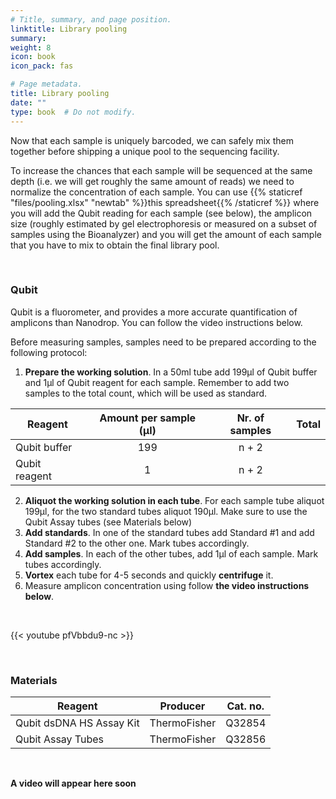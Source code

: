 ```yaml
---
# Title, summary, and page position.
linktitle: Library pooling
summary: 
weight: 8
icon: book
icon_pack: fas

# Page metadata.
title: Library pooling
date: ""
type: book  # Do not modify.
---
```


Now that each sample is uniquely barcoded, we can safely mix them together before shipping a unique pool to the sequencing facility.

To increase the chances that each sample will be sequenced at the same depth (i.e. we will get roughly the same amount of reads) we need to normalize the concentration of each sample. You can use {{% staticref "files/pooling.xlsx" "newtab" %}}this spreadsheet{{% /staticref %}} where you will add the Qubit reading for each sample (see below), the amplicon size (roughly estimated by gel electrophoresis or measured on a subset of samples using the Bioanalyzer) and you will get the amount of each sample that you have to mix to obtain the final library pool.

<br/>

### Qubit

Qubit is a fluorometer, and provides a more accurate quantification of amplicons than Nanodrop. You can follow the video instructions below. 

Before measuring samples, samples need to be prepared according to the following protocol:

1. **Prepare the working solution**. In a 50ml tube add 199µl of Qubit buffer and 1µl of Qubit reagent for each sample. Remember to add two samples to the total count, which will be used as standard.

| Reagent       | Amount per sample (µl) | Nr. of samples | Total |
| ------------- | :--------------------: | :------------: | :---: |
| Qubit buffer  |          199           |     n + 2      |       |
| Qubit reagent |           1            |     n + 2      |       |

2. **Aliquot the working solution in each tube**. For each sample tube aliquot 199µl, for the two standard tubes aliquot 190µl. Make sure to use the Qubit Assay tubes (see Materials below)
3. **Add standards**. In one of the standard tubes add Standard #1 and add Standard #2 to the other one. Mark tubes accordingly.
4. **Add samples**. In each of the other tubes, add 1µl of each sample. Mark tubes accordingly.
5. **Vortex** each tube for 4-5 seconds and quickly **centrifuge** it.
6. Measure amplicon concentration using follow **the video instructions below**. 

<br/>

{{< youtube pfVbbdu9-nc >}}

<br/>

### Materials

| Reagent                  | Producer     | Cat. no. |
| ------------------------ | ------------ | -------- |
| Qubit dsDNA HS Assay Kit | ThermoFisher | Q32854   |
| Qubit  Assay Tubes       | ThermoFisher | Q32856   |

<br/>

**A video will appear here soon**